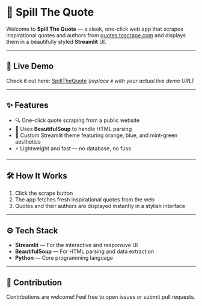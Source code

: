 # 📝 Spill The Quote

Welcome to **Spill The Quote** — a sleek, one-click web app that scrapes inspirational quotes and authors from [quotes.toscrape.com](https://quotes.toscrape.com) and displays them in a beautifully styled **Streamlit** UI.

---

## 🚀 Live Demo

Check it out here: [SpillTheQuote](#) *(replace `#` with your actual live demo URL)*

---

## ✨ Features

- 🔍 One-click quote scraping from a public website  
- 🧠 Uses **BeautifulSoup** to handle HTML parsing  
- 🎨 Custom Streamlit theme featuring orange, blue, and mint-green aesthetics  
- ⚡ Lightweight and fast — no database, no fuss  

---

## 🛠️ How It Works

1. Click the scrape button  
2. The app fetches fresh inspirational quotes from the web  
3. Quotes and their authors are displayed instantly in a stylish interface  

---

## ⚙️ Tech Stack

- **Streamlit** — For the interactive and responsive UI  
- **BeautifulSoup** — For HTML parsing and data extraction  
- **Python** — Core programming language  

---

## 🤝 Contribution

Contributions are welcome! Feel free to open issues or submit pull requests.
